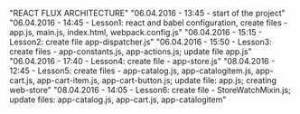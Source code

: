 "REACT FLUX ARCHITECTURE" 
"06.04.2016 - 13:45 - start of the project" 
"06.04.2016 - 14:45 - Lesson1: react and babel configuration, create files - app.js, main.js, index.html, webpack.config.js" 
"06.04.2016 - 15:15 - Lesson2: create file app-dispatcher.js" 
"06.04.2016 - 15:50 - Lesson3: create files - app-constants.js, app-actions.js; update file app.js" 
"06.04.2016 - 17:40 - Lesson4: create file - app-store.js" 
"08.04.2016 - 12:45 - Lesson5: create files - app-catalog.js, app-catalogitem.js, app-cart.js, app-cart-item.js, app-cart-button.js; update file: app.js; creating web-store" 
"08.04.2016 - 14:05 - Lesson6: create file - StoreWatchMixin.js; update files: app-catalog.js, app-cart.js, app-catalogitem" 

